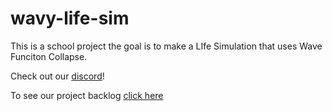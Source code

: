 # wavy-life-sim
This is a school project the goal is to make a LIfe Simulation that uses Wave Funciton Collapse.

Check out our [discord](https://discord.gg/vJMGvk5KaZ)! 

To see our project backlog [click here](https://github.com/users/Negative-light/projects/1)
